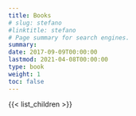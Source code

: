 ```yaml
---
title: Books
# slug: stefano
#linktitle: stefano
# Page summary for search engines.
summary: 
date: 2017-09-09T00:00:00
lastmod: 2021-04-08T00:00:00
type: book
weight: 1
toc: false
---
```


{{< list_children >}}